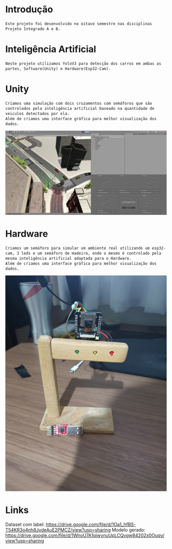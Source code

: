 # Introdução
```
Este projeto foi desenvolvido no oitavo semestre nas disciplinas Projeto Integrado A e B.
```
# Inteligência Artificial
```
Neste projeto utilizamos YoloV3 para detecção dos carros em ambas as partes, Software(Unity) e Hardware(Esp32-Cam).
```
# Unity
```
Criamos uma simulação com dois cruzamentos com semáforos que são controlados pela inteligência artificial baseado na quantidade de veiculos detectados por ela.
Além de criamos uma interface gráfica para melhor visualização dos dados.
```
![alt text](https://github.com/matheusvalbert/Projeto-Integrado/blob/main/Simulacao.PNG)
# Hardware
```
Criamos um semáforo para simular um ambiente real utilizando um esp32-cam, 3 leds e um semáforo de madeira, onde o mesmo é controlado pela mesma inteligência artificial adaptada para o Hardware.
Além de criamos uma interface gráfica para melhor visualização dos dados.
```
![alt text](https://github.com/matheusvalbert/Projeto-Integrado/blob/main/Hardware.jpg)
# Links
Dataset com label: https://drive.google.com/file/d/1Oa1_hfBS-T54KR3o4nh8JvdeAuE2PMCZ/view?usp=sharing
Modelo gerado: https://drive.google.com/file/d/1WnoU7A1qiwvnuUpLCQvgw84202x0Ouqy/view?usp=sharing
